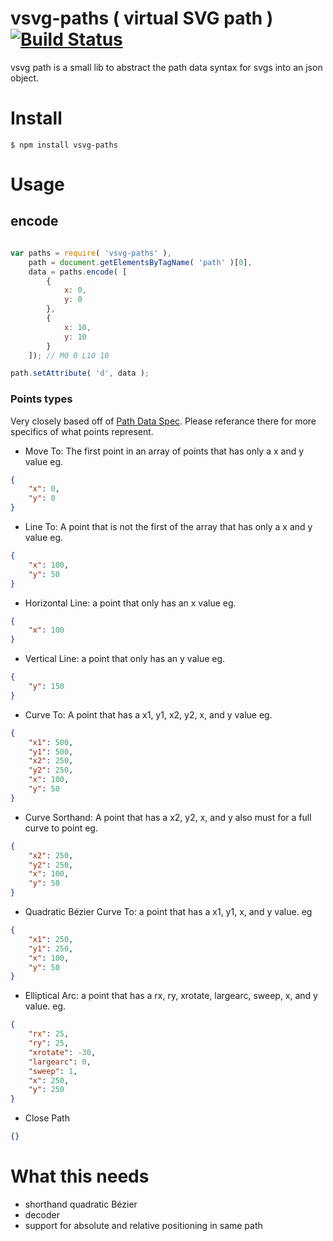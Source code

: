 # vsvg-paths ( virtual SVG path )  [![Build Status](https://travis-ci.org/jcblw/vsvg-paths.svg?branch=master)](https://travis-ci.org/jcblw/vsvg-paths)

vsvg path is a small lib to abstract the path data syntax for svgs into an json object.

# Install

    $ npm install vsvg-paths 

# Usage

## encode

```javascript

var paths = require( 'vsvg-paths' ),
    path = document.getElementsByTagName( 'path' )[0],
    data = paths.encode( [
        {
            x: 0,
            y: 0
        },
        {
            x: 10,
            y: 10
        }
    ]); // M0 0 L10 10

path.setAttribute( 'd', data );
```

### Points types

Very closely based off of [Path Data Spec](http://www.w3.org/TR/SVG/paths.html#PathData). Please referance there for more specifics of what points represent.

- Move To: The first point in an array of points that has only a x and y value eg.
```json
{
    "x": 0,
    "y": 0
}
```
- Line To: A point that is not the first of the array that has only a x and y value eg.
```json
{
    "x": 100,
    "y": 50
}
```
- Horizontal Line: a point that only has an x value eg.
```json
{
    "x": 100
}
```
- Vertical Line: a point that only has an y value eg.
```json
{
    "y": 150
}
```
- Curve To: A point that has a x1, y1, x2, y2, x, and y value eg.
```json
{
    "x1": 500,
    "y1": 500,
    "x2": 250,
    "y2": 250,
    "x": 100,
    "y": 50
}
```
- Curve Sorthand: A point that has a x2, y2, x, and y also must for a full curve to point eg.
```json
{
    "x2": 250,
    "y2": 250,
    "x": 100,
    "y": 50
}
```
- Quadratic Bézier Curve To: a point that has a x1, y1, x, and y value. eg
```json
{
    "x1": 250,
    "y1": 250,
    "x": 100,
    "y": 50
}
```
- Elliptical Arc: a point that has a rx, ry, xrotate, largearc, sweep, x, and y value. eg.
```json
{
    "rx": 25,
    "ry": 25,
    "xrotate": -30,
    "largearc": 0,
    "sweep": 1,
    "x": 250,
    "y": 250
}
```
- Close Path
```json
{}
```
# What this needs

- shorthand quadratic Bézier 
- decoder
- support for absolute and relative positioning in same path
